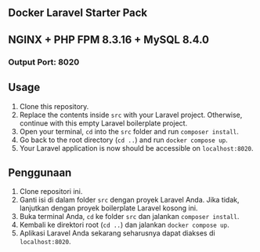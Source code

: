## Docker Laravel Starter Pack
## NGINX + PHP FPM 8.3.16 + MySQL 8.4.0
### Output Port: 8020
## Usage
1. Clone this repository.
2. Replace the contents inside `src` with your Laravel project. Otherwise, continue with this empty Laravel boilerplate project.
3. Open your terminal, `cd` into the `src` folder and run `composer install`. 
4. Go back to the root directory (`cd ..`) and run `docker compose up`.
5. Your Laravel application is now should be accessible on `localhost:8020`.
## Penggunaan
1. Clone repositori ini.
2. Ganti isi di dalam folder `src` dengan proyek Laravel Anda. Jika tidak, lanjutkan dengan proyek boilerplate Laravel kosong ini.
3. Buka terminal Anda, `cd` ke folder `src` dan jalankan `composer install`.
4. Kembali ke direktori root (`cd ..`) dan jalankan `docker compose up`.
5. Aplikasi Laravel Anda sekarang seharusnya dapat diakses di `localhost:8020`.
